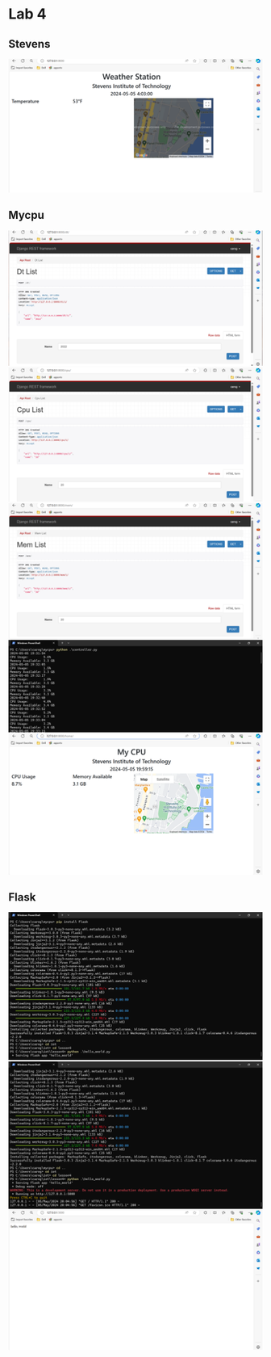 # Lab 4
## Stevens
![1](images/Screenshot(106).png)
## Mycpu
![2](images/Screenshot(107).png)
![3](images/Screenshot(108).png)
![4](images/Screenshot(110).png)
![5](images/Screenshot(113).png)
![6](images/Screenshot(114).png)
## Flask
![7](images/Screenshot(116).png)
![8](images/Screenshot(117).png)
![9](images/Screenshot(115).png)
